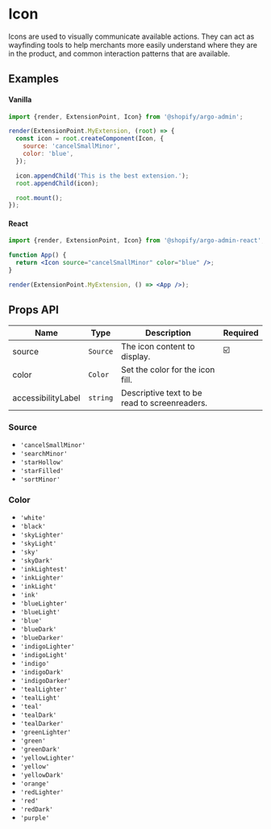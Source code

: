 # Icon

Icons are used to visually communicate available actions. They can act as wayfinding tools to help merchants more easily understand where they are in the product, and common interaction patterns that are available.

## Examples

#### Vanilla

```js
import {render, ExtensionPoint, Icon} from '@shopify/argo-admin';

render(ExtensionPoint.MyExtension, (root) => {
  const icon = root.createComponent(Icon, {
    source: 'cancelSmallMinor',
    color: 'blue',
  });

  icon.appendChild('This is the best extension.');
  root.appendChild(icon);

  root.mount();
});
```

#### React

```jsx
import {render, ExtensionPoint, Icon} from '@shopify/argo-admin-react';

function App() {
  return <Icon source="cancelSmallMinor" color="blue" />;
}

render(ExtensionPoint.MyExtension, () => <App />);
```

## Props API

| Name               | Type     | Description                                   | Required |
| ------------------ | -------- | --------------------------------------------- | -------- |
| source             | `Source` | The icon content to display.                  | ☑️        |
| color              | `Color`  | Set the color for the icon fill.              |          |
| accessibilityLabel | `string` | Descriptive text to be read to screenreaders. |          |

### Source

- `'cancelSmallMinor'`
- `'searchMinor'`
- `'starHollow'`
- `'starFilled'`
- `'sortMinor'`

### Color

- `'white'`
- `'black'`
- `'skyLighter'`
- `'skyLight'`
- `'sky'`
- `'skyDark'`
- `'inkLightest'`
- `'inkLighter'`
- `'inkLight'`
- `'ink'`
- `'blueLighter'`
- `'blueLight'`
- `'blue'`
- `'blueDark'`
- `'blueDarker'`
- `'indigoLighter'`
- `'indigoLight'`
- `'indigo'`
- `'indigoDark'`
- `'indigoDarker'`
- `'tealLighter'`
- `'tealLight'`
- `'teal'`
- `'tealDark'`
- `'tealDarker'`
- `'greenLighter'`
- `'green'`
- `'greenDark'`
- `'yellowLighter'`
- `'yellow'`
- `'yellowDark'`
- `'orange'`
- `'redLighter'`
- `'red'`
- `'redDark'`
- `'purple'`
